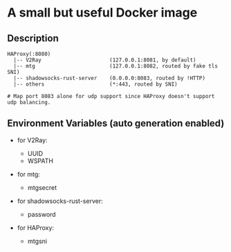# A small but useful Docker image

## Description

    HAProxy(:8080)
      |-- V2Ray                      (127.0.0.1:8081, by default)
      |-- mtg                        (127.0.0.1:8082, routed by fake tls SNI)
      |-- shadowsocks-rust-server    (0.0.0.0:8083, routed by !HTTP)
      |-- others                     (*:443, routed by SNI)

    # Map port 8083 alone for udp support since HAProxy doesn't support udp balancing.

## Environment Variables (auto generation enabled)

- for V2Ray:

  - UUID
  - WSPATH

- for mtg:

  - mtgsecret

- for shadowsocks-rust-server:

  - password

- for HAProxy:
  
  - mtgsni
